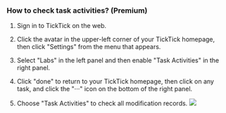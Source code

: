 ### How to check task activities? (Premium)

1. Sign in to TickTick on the web.

2. Click the avatar in the upper-left corner of your TickTick homepage, then click "Settings" from the menu that appears.

3. Select "Labs" in the left panel and then enable "Task Activities" in the right panel.

4. Click "done" to return to your TickTick homepage, then click on any task, and click the "···" icon on the bottom of the right panel.

5. Choose "Task Activities" to check all modification records. ![](../../../images/ticktick-web-version/task/2.6.13.png)

